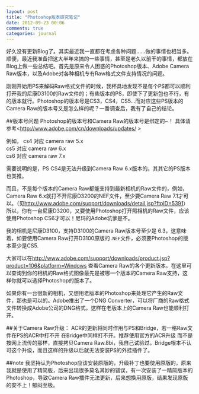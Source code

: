 ```yaml
---
layout: post
title: "Photoshop版本研究笔记"
date: 2012-09-23 00:06
comments: true
categories: journal
---
```


好久没有更新Blog了。其实最近我一直都在考虑各种问题……做的事情也相当多。顺便，最近我准备把这大半年来搞的一些事情，甚至是老久以前干的事情，都放在Blog上做一些总结吧。首先是原来令人困惑的Photoshop版本、Adobe Camera Raw版本，以及Adobe对各种相机专有Raw格式文件支持情况的问题。

刚刚开始用PS来解码Raw格式文件的时候，我杯具地发现不是每个PS都可以顺利打开我的尼康D3100的Raw文件的；有些版本的PS，即使下了更新包也不行，有的版本就行。Photoshop的版本号是CS3，CS4，CS5...而对应这些PS版本的Camera Raw的版本号又是怎么样的呢？一番调查后，我有了自己的结论。

##版本号问题
Photoshop的版本号和Camera Raw的版本号是绑定的~！
具体请参考<http://www.adobe.com/cn/downloads/updates/ >

例如，
cs4 对应 camera raw 5.x<br/>
cs5 对应 camera raw 6.x<br/>
cs6 对应 camera raw 7.x<br/>

需要说明的是，PS CS4是无法升级到Camera Raw 6.x版本的。其其它的PS版本也类推。

而且，不是每个版本的Camera Raw都能支持到最新相机的Raw文件的，例如，Camera Raw 6.x就打不开尼康D3200的NEF文件，至少要Camera Raw 7.1才可以。（见<http://www.adobe.com/support/downloads/detail.jsp?ftpID=5391>）所以，你有一台尼康D3200，又要使用Photoshop打开照相机的Raw文件，应该使用Photoshop CS6才可以！尼玛的Adobe坑爹是不。

我的相机是尼康D3100，支持D3100的Camera Raw版本号至少是 6.3，这意味着，如要使用Camera Raw打开D3100原版的`.NEF`文件，必须要Photoshop的版本至少是CS5.

大家可以在<http://www.adobe.com/support/downloads/product.jsp?product=106&platform=Windows> 查看Camera Raw的各个更新版本。在这里可以查询到你的相机的Raw格式图像最先是被哪一个版本的Camera Raw支持，这样你就可以选择Photoshop的版本了。

如果你有一台很新的相机，又想用老版本的Photoshop来处理它产生的Raw文件，那也是可以的。Adobe推出了一个DNG Converter，可以将厂商的Raw格式文件转换成Adobe公司的DNG格式，这样在老版本上的Camera Raw也能顺利打开。

##关于Camera Raw升级：
ACR的更新将同时作用与PS和Bridge，若一格Raw文件在PS的ACR中打不开 在Bridge中同样打不开。推荐使用官方的ACR升级 而不是按网上流传的那样，直接拷贝Camera Raw.8bi，我自己试验过，Bridge根本不认可这个升级，而且这样的升级以后就无法安装PS的外挂插件了。

##note
我坚持认为Photoshop应该安装原版的，升级补丁也要使用原版的，原来我就是使用了精简版，后来出现很多莫名其妙的错误，有一次安装了一精简版本的Photoshop，导致Camera Raw插件无法更新，后来想换用原版，结果发现原版的安不上！郁闷至极。

